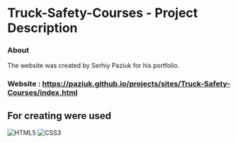 # Truck-Safety-Courses - Project Description <br>

### About <br/>

The website was created by Serhiy Paziuk for his portfolio.

### Website : https://paziuk.github.io/projects/sites/Truck-Safety-Courses/index.html  <br/>

## For creating were used <br/>

![HTML5](https://img.shields.io/badge/-HTML5-ffffff?style=for-the-badge&logo=html5)
![CSS3](https://img.shields.io/badge/-CSS3-264de4?style=for-the-badge&logo=css3)
